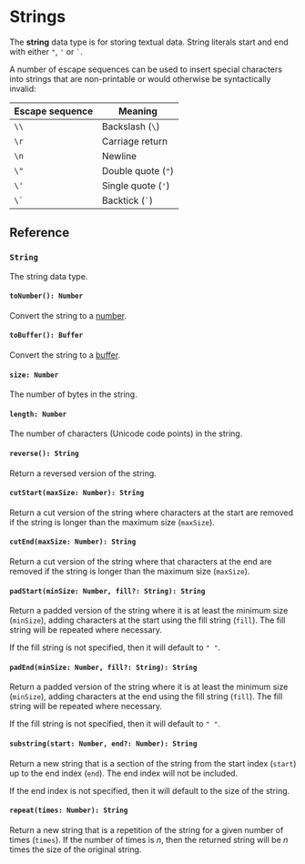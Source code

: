 # Strings
The **string** data type is for storing textual data. String literals start and end with either `"`, `'` or `` ` ``.

A number of escape sequences can be used to insert special characters into strings that are non-printable or would otherwise be syntactically invalid:

| Escape sequence | Meaning |
|-|-|
| `\\` | Backslash (`\`) |
| `\r` | Carriage return |
| `\n` | Newline |
| `\"` | Double quote (`"`) |
| `\'` | Single quote (`'`) |
| `` \` `` | Backtick (`` ` ``) |

## Reference

### `String`
The string data type.

#### `toNumber(): Number`
Convert the string to a [number](numbers.md).

#### `toBuffer(): Buffer`
Convert the string to a [buffer](buffers.md).

#### `size: Number`
The number of bytes in the string.

#### `length: Number`
The number of characters (Unicode code points) in the string.

#### `reverse(): String`
Return a reversed version of the string.

#### `cutStart(maxSize: Number): String`
Return a cut version of the string where characters at the start are removed if the string is longer than the maximum size (`maxSize`).

#### `cutEnd(maxSize: Number): String`
Return a cut version of the string where that characters at the end are removed if the string is longer than the maximum size (`maxSize`).

#### `padStart(minSize: Number, fill?: String): String`
Return a padded version of the string where it is at least the minimum size (`minSize`), adding characters at the start using the fill string (`fill`). The fill string will be repeated where necessary.

If the fill string is not specified, then it will default to `" "`.

#### `padEnd(minSize: Number, fill?: String): String`
Return a padded version of the string where it is at least the minimum size (`minSize`), adding characters at the end using the fill string (`fill`). The fill string will be repeated where necessary.

If the fill string is not specified, then it will default to `" "`.

#### `substring(start: Number, end?: Number): String`
Return a new string that is a section of the string from the start index (`start`) up to the end index (`end`). The end index will not be included.

If the end index is not specified, then it will default to the size of the string.

#### `repeat(times: Number): String`
Return a new string that is a repetition of the string for a given number of times (`times`). If the number of times is _n_, then the returned string will be _n_ times the size of the original string.
